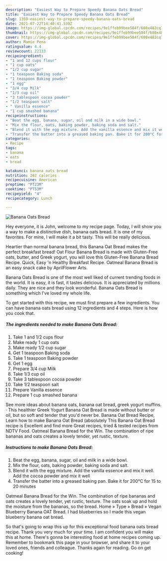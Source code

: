 ```yaml
---
description: "Easiest Way to Prepare Speedy Banana Oats Bread"
title: "Easiest Way to Prepare Speedy Banana Oats Bread"
slug: 1359-easiest-way-to-prepare-speedy-banana-oats-bread
date: 2021-07-22T14:40:41.530Z
image: https://img-global.cpcdn.com/recipes/9e1ffeb99bee584f/680x482cq70/banana-oats-bread-recipe-main-photo.jpg
thumbnail: https://img-global.cpcdn.com/recipes/9e1ffeb99bee584f/680x482cq70/banana-oats-bread-recipe-main-photo.jpg
cover: https://img-global.cpcdn.com/recipes/9e1ffeb99bee584f/680x482cq70/banana-oats-bread-recipe-main-photo.jpg
author: Mamie Pena
ratingvalue: 4.4
reviewcount: 22133
recipeingredient:
- "1 and 12 cups flour"
- "1 cup oats"
- "1/2 cup sugar"
- "1 teaspoon Baking soda"
- "1 teaspoon Baking powder"
- "1 egg"
- "3/4 cup Milk"
- "1/3 cup oil"
- "3 tablespoon cocoa powder"
- "1/2 teaspoon salt"
- " Vanilla essence"
- "1 cup smashed banana"
recipeinstructions:
- "Beat the egg, banana, sugar, oil and milk in a wide bowl."
- "Mix the flour, oats, baking powder, baking soda and salt."
- "Blend it with the egg mixture. Add the vanilla essence and mix it well. Add the cocoa powder and mix it well"
- "Transfer the batter into a greased baking pan. Bake it for 200°C for 15 to 20 minutes"
categories:
- Recipe
tags:
- banana
- oats
- bread

katakunci: banana oats bread 
nutrition: 262 calories
recipecuisine: American
preptime: "PT23M"
cooktime: "PT53M"
recipeyield: "4"
recipecategory: Lunch

---
```



![Banana Oats Bread](https://img-global.cpcdn.com/recipes/9e1ffeb99bee584f/680x482cq70/banana-oats-bread-recipe-main-photo.jpg)

Hey everyone, it is John, welcome to my recipe page. Today, I will show you a way to make a distinctive dish, banana oats bread. It is one of my favorites. For mine, I will make it a bit tasty. This will be really delicious.

Heartier than normal banana bread, this Banana Oat Bread makes the perfect breakfast bread! Oat Flour Banana Bread is made with Gluten-Free oats, butter, and Greek yogurt, you will love this Gluten-Free Banana Bread Recipe. Quick, Easy &#39;n Healthy Breakfast Recipe. Oatmeal Banana Bread is an easy snack cake by AprilFlower Arts.

Banana Oats Bread is one of the most well liked of current trending foods in the world. It is easy, it is fast, it tastes delicious. It is appreciated by millions daily. They are nice and they look wonderful. Banana Oats Bread is something which I've loved my whole life.


To get started with this recipe, we must first prepare a few ingredients. You can have banana oats bread using 12 ingredients and 4 steps. Here is how you cook that.

<!--inarticleads1-->

##### The ingredients needed to make Banana Oats Bread:

1. Take 1 and 1/2 cups flour
1. Make ready 1 cup oats
1. Make ready 1/2 cup sugar
1. Get 1 teaspoon Baking soda
1. Take 1 teaspoon Baking powder
1. Get 1 egg
1. Prepare 3/4 cup Milk
1. Take 1/3 cup oil
1. Take 3 tablespoon cocoa powder
1. Take 1/2 teaspoon salt
1. Prepare  Vanilla essence
1. Prepare 1 cup smashed banana


See more ideas about banana oats, banana oat bread, greek yogurt muffins. · This healthier Greek Yogurt Banana Oat Bread is made without butter or oil, but so soft and tender that you&#39;d never be. Banana Oat Bread Recipe, Learn how to make Banana Oat Bread (absolutely This Banana Oat Bread recipe is Excellent and find more Great recipes, tried &amp; tested recipes from NDTV Food. Oatmeal Banana Bread for the Win. The combination of ripe bananas and oats creates a lovely tender, yet rustic, texture. 

<!--inarticleads2-->

##### Instructions to make Banana Oats Bread:

1. Beat the egg, banana, sugar, oil and milk in a wide bowl.
1. Mix the flour, oats, baking powder, baking soda and salt.
1. Blend it with the egg mixture. Add the vanilla essence and mix it well. Add the cocoa powder and mix it well
1. Transfer the batter into a greased baking pan. Bake it for 200°C for 15 to 20 minutes


Oatmeal Banana Bread for the Win. The combination of ripe bananas and oats creates a lovely tender, yet rustic, texture. The oats soak up and hold the moisture from the bananas, so the bread. Home » Type » Bread » Vegan Blueberry Banana OAT Bread. I had blueberries so I made this vegan blueberry banana oat bread. 

So that's going to wrap this up for this exceptional food banana oats bread recipe. Thank you very much for your time. I am confident you will make this at home. There's gonna be interesting food at home recipes coming up. Remember to bookmark this page in your browser, and share it to your loved ones, friends and colleague. Thanks again for reading. Go on get cooking!
